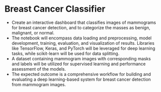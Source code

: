 # Breast Cancer Classifier 
+ Create an interactive dashboard that classifies images of mammograms for breast cancer detection, and to categorize the masses as benign, malignant, or normal.
+ The notebook will encompass data loading and preprocessing, model development, training, evaluation, and visualization of results. Libraries like TensorFlow, Keras, and PyTorch will be leveraged for deep learning tasks, while scikit-learn will be used for data splitting.
+ A dataset containing mammogram images with corresponding masks and labels will be utilized for supervised learning and performance assessment of the models.
+ The expected outcome is a comprehensive workflow for building and evaluating a deep learning-based system for breast cancer detection from mammogram images.
#
#
